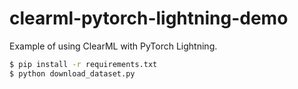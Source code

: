 # clearml-pytorch-lightning-demo

Example of using ClearML with PyTorch Lightning.

```.bash
$ pip install -r requirements.txt
$ python download_dataset.py
```